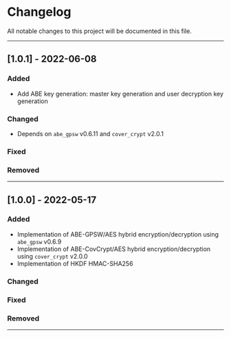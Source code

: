 # Changelog

All notable changes to this project will be documented in this file.

---
## [1.0.1] - 2022-06-08
### Added
- Add ABE key generation: master key generation and user decryption key generation
### Changed
- Depends on `abe_gpsw` v0.6.11 and `cover_crypt` v2.0.1
### Fixed
### Removed

---
## [1.0.0] - 2022-05-17
### Added
- Implementation of ABE-GPSW/AES hybrid encryption/decryption using `abe_gpsw` v0.6.9
- Implementation of ABE-CovCrypt/AES hybrid encryption/decryption using `cover_crypt` v2.0.0
- Implementation of HKDF HMAC-SHA256
### Changed
### Fixed
### Removed
---
